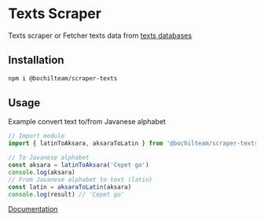 # Texts Scraper
Texts scraper or Fetcher texts data from [texts databases](https://github.com/BochilTeam/database/tree/master/kata-kata)

## Installation
```sh
npm i @bochilteam/scraper-texts
```

## Usage 
Example convert text to/from Javanese alphabet
```ts
// Import module
import { latinToAksara, aksaraToLatin } from '@bochilteam/scraper-texts'

// To Javanese alphabet
const aksara = latinToAksara('Cepet go')
console.log(aksara)
// From Javanese alphabet to text (latin)
const latin = aksaraToLatin(aksara)
console.log(result) // 'Cepet go'
```
[Documentation](https://bochilteam.github.io/scraper/modules/_bochilteam_scraper_texts.html)